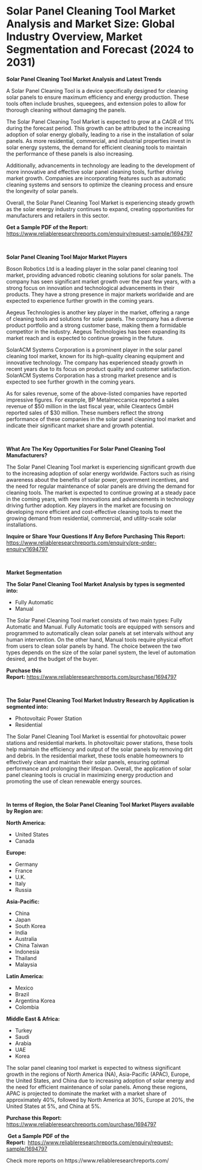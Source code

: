 <p><h1>Solar Panel Cleaning Tool Market Analysis and Market Size: Global Industry Overview, Market Segmentation and Forecast (2024 to 2031)</h1></p><p><strong>Solar Panel Cleaning Tool Market Analysis and Latest Trends</strong></p>
<p><p>A Solar Panel Cleaning Tool is a device specifically designed for cleaning solar panels to ensure maximum efficiency and energy production. These tools often include brushes, squeegees, and extension poles to allow for thorough cleaning without damaging the panels.</p><p>The Solar Panel Cleaning Tool Market is expected to grow at a CAGR of 11% during the forecast period. This growth can be attributed to the increasing adoption of solar energy globally, leading to a rise in the installation of solar panels. As more residential, commercial, and industrial properties invest in solar energy systems, the demand for efficient cleaning tools to maintain the performance of these panels is also increasing.</p><p>Additionally, advancements in technology are leading to the development of more innovative and effective solar panel cleaning tools, further driving market growth. Companies are incorporating features such as automatic cleaning systems and sensors to optimize the cleaning process and ensure the longevity of solar panels.</p><p>Overall, the Solar Panel Cleaning Tool Market is experiencing steady growth as the solar energy industry continues to expand, creating opportunities for manufacturers and retailers in this sector.</p></p>
<p><strong>Get a Sample PDF of the Report:&nbsp;</strong> <a href="https://www.reliableresearchreports.com/enquiry/request-sample/1694797">https://www.reliableresearchreports.com/enquiry/request-sample/1694797</a></p>
<p>&nbsp;</p>
<p><strong>Solar Panel Cleaning Tool Major Market Players</strong></p>
<p><p>Boson Robotics Ltd is a leading player in the solar panel cleaning tool market, providing advanced robotic cleaning solutions for solar panels. The company has seen significant market growth over the past few years, with a strong focus on innovation and technological advancements in their products. They have a strong presence in major markets worldwide and are expected to experience further growth in the coming years.</p><p>Aegeus Technologies is another key player in the market, offering a range of cleaning tools and solutions for solar panels. The company has a diverse product portfolio and a strong customer base, making them a formidable competitor in the industry. Aegeus Technologies has been expanding its market reach and is expected to continue growing in the future.</p><p>SolarACM Systems Corporation is a prominent player in the solar panel cleaning tool market, known for its high-quality cleaning equipment and innovative technology. The company has experienced steady growth in recent years due to its focus on product quality and customer satisfaction. SolarACM Systems Corporation has a strong market presence and is expected to see further growth in the coming years.</p><p>As for sales revenue, some of the above-listed companies have reported impressive figures. For example, BP Metalmeccanica reported a sales revenue of $50 million in the last fiscal year, while Cleantecs GmbH reported sales of $30 million. These numbers reflect the strong performance of these companies in the solar panel cleaning tool market and indicate their significant market share and growth potential.</p></p>
<p>&nbsp;</p>
<p><strong>What Are The Key Opportunities For Solar Panel Cleaning Tool Manufacturers?</strong></p>
<p><p>The Solar Panel Cleaning Tool market is experiencing significant growth due to the increasing adoption of solar energy worldwide. Factors such as rising awareness about the benefits of solar power, government incentives, and the need for regular maintenance of solar panels are driving the demand for cleaning tools. The market is expected to continue growing at a steady pace in the coming years, with new innovations and advancements in technology driving further adoption. Key players in the market are focusing on developing more efficient and cost-effective cleaning tools to meet the growing demand from residential, commercial, and utility-scale solar installations.</p></p>
<p><strong>Inquire or Share Your Questions If Any Before Purchasing This Report:</strong> <a href="https://www.reliableresearchreports.com/enquiry/pre-order-enquiry/1694797">https://www.reliableresearchreports.com/enquiry/pre-order-enquiry/1694797</a></p>
<p>&nbsp;</p>
<p><strong>Market Segmentation</strong></p>
<p><strong>The Solar Panel Cleaning Tool Market Analysis by types is segmented into:</strong></p>
<p><ul><li>Fully Automatic</li><li>Manual</li></ul></p>
<p><p>The Solar Panel Cleaning Tool market consists of two main types: Fully Automatic and Manual. Fully Automatic tools are equipped with sensors and programmed to automatically clean solar panels at set intervals without any human intervention. On the other hand, Manual tools require physical effort from users to clean solar panels by hand. The choice between the two types depends on the size of the solar panel system, the level of automation desired, and the budget of the buyer.</p></p>
<p><strong>Purchase this Report:&nbsp;</strong><a href="https://www.reliableresearchreports.com/purchase/1694797">https://www.reliableresearchreports.com/purchase/1694797</a></p>
<p>&nbsp;</p>
<p><strong>The Solar Panel Cleaning Tool Market Industry Research by Application is segmented into:</strong></p>
<p><ul><li>Photovoltaic Power Station</li><li>Residential</li></ul></p>
<p><p>The Solar Panel Cleaning Tool Market is essential for photovoltaic power stations and residential markets. In photovoltaic power stations, these tools help maintain the efficiency and output of the solar panels by removing dirt and debris. In the residential market, these tools enable homeowners to effectively clean and maintain their solar panels, ensuring optimal performance and prolonging their lifespan. Overall, the application of solar panel cleaning tools is crucial in maximizing energy production and promoting the use of clean renewable energy sources.</p></p>
<p>&nbsp;</p>
<p><strong>In terms of Region, the Solar Panel Cleaning Tool Market Players available by Region are:</strong></p>
<p>
    <p> <strong> North America: </strong>
        <ul>
            <li>United States</li>
            <li>Canada</li>
        </ul>
        </p> 
    <p> <strong> Europe: </strong>
        <ul>
            <li>Germany</li>
            <li>France</li>
            <li>U.K.</li>
            <li>Italy</li>
            <li>Russia</li>
        </ul>
        </p> 
    <p> <strong> Asia-Pacific: </strong>
        <ul>
            <li>China</li>
            <li>Japan</li>
            <li>South Korea</li>
            <li>India</li>
            <li>Australia</li>
            <li>China Taiwan</li>
            <li>Indonesia</li>
            <li>Thailand</li>
            <li>Malaysia</li>
        </ul>
        </p> 
    <p> <strong> Latin America: </strong>
        <ul>
            <li>Mexico</li>
            <li>Brazil</li>
            <li>Argentina Korea</li>
            <li>Colombia</li>
        </ul>
        </p> 
    <p> <strong> Middle East & Africa: </strong>
        <ul>
            <li>Turkey</li>
            <li>Saudi</li>
            <li>Arabia</li>
            <li>UAE</li>
            <li>Korea</li>
        </ul>
    </p>
    </p>
<p><p>The solar panel cleaning tool market is expected to witness significant growth in the regions of North America (NA), Asia-Pacific (APAC), Europe, the United States, and China due to increasing adoption of solar energy and the need for efficient maintenance of solar panels. Among these regions, APAC is projected to dominate the market with a market share of approximately 40%, followed by North America at 30%, Europe at 20%, the United States at 5%, and China at 5%.</p></p>
<p><strong>Purchase this Report: </strong><a href="https://www.reliableresearchreports.com/purchase/1694797">https://www.reliableresearchreports.com/purchase/1694797</a></p>
<p>&nbsp;<strong>Get a Sample PDF of the Report:&nbsp;&nbsp;</strong><a href="https://www.reliableresearchreports.com/enquiry/request-sample/1694797">https://www.reliableresearchreports.com/enquiry/request-sample/1694797</a></p>
<p><strong></strong></p>
<p>Check more reports on https://www.reliableresearchreports.com/</p>